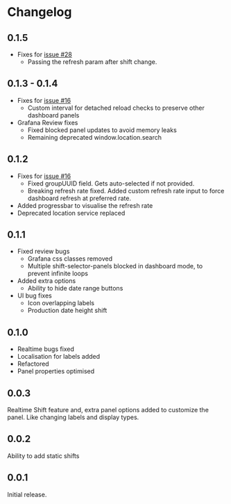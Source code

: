 # Changelog

## 0.1.5
- Fixes for [issue #28](https://github.com/isaozler/grafana-shift-selector/issues/28)
  - Passing the refresh param after shift change.

## 0.1.3 - 0.1.4

- Fixes for [issue #16](https://github.com/isaozler/grafana-shift-selector/issues/16)
  - Custom interval for detached reload checks to preserve other dashboard panels
- Grafana Review fixes
  - Fixed blocked panel updates to avoid memory leaks
  - Remaining deprecated window.location.search

## 0.1.2

- Fixes for [issue #16](https://github.com/isaozler/grafana-shift-selector/issues/16)
  - Fixed groupUUID field. Gets auto-selected if not provided.
  - Breaking refresh rate fixed. Added custom refresh rate input to force dashboard refresh at preferred rate.
- Added progressbar to visualise the refresh rate
- Deprecated location service replaced

## 0.1.1

- Fixed review bugs
  - Grafana css classes removed
  - Multiple shift-selector-panels blocked in dashboard mode, to prevent infinite loops
- Added extra options
  - Ability to hide date range buttons
- UI bug fixes
  - Icon overlapping labels
  - Production date height shift

## 0.1.0

- Realtime bugs fixed
- Localisation for labels added
- Refactored
- Panel properties optimised

## 0.0.3

Realtime Shift feature and, extra panel options added to customize the panel. Like changing labels and display types.

## 0.0.2

Ability to add static shifts

## 0.0.1

Initial release.
